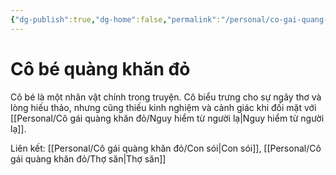```yaml
---
{"dg-publish":true,"dg-home":false,"permalink":"/personal/co-gai-quang-khan-do/co-be-quang-khan-do-nhan-vat/","dgPassFrontmatter":true,"noteIcon":"","updated":"2025-01-14T22:15:02.108+07:00"}
---
```


# Cô bé quàng khăn đỏ

Cô bé là một nhân vật chính trong truyện. Cô biểu trưng cho sự ngây thơ và lòng hiếu thảo, nhưng cũng thiếu kinh nghiệm và cảnh giác khi đối mặt với [[Personal/Cô gái quàng khăn đỏ/Nguy hiểm từ người lạ\|Nguy hiểm từ người lạ]].

Liên kết:  [[Personal/Cô gái quàng khăn đỏ/Con sói\|Con sói]], [[Personal/Cô gái quàng khăn đỏ/Thợ săn\|Thợ săn]]